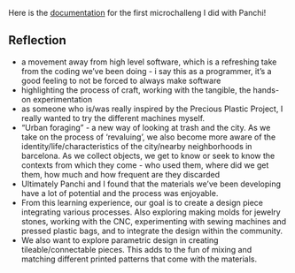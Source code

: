 Here is the [documentation](https://hackmd.io/@kotsengkuba/Bk007Xco6) for the first microchalleng I did with Panchi!

## Reflection

- a movement away from high level software, which is a refreshing take from the coding we’ve been doing - i say this as a programmer, it’s a good feeling to not be forced to always make software
- highlighting the process of craft, working with the tangible, the hands-on  experimentation
- as someone who is/was really inspired by the Precious Plastic Project, I really wanted to try the different machines myself.
- “Urban foraging” - a new way of looking at trash and the city. As we take on the process of ‘revaluing’, we also become more aware of the identity/life/characteristics of the city/nearby neighborhoods in barcelona. As we collect objects, we get to know or seek to know the contexts from which they come - who used them, where did we get them, how much and how frequent are they discarded
- Ultimately Panchi and I found that the materials we’ve been developing have a lot of potential and the process was enjoyable.
- From this learning experience, our goal is to create a design piece integrating various processes. Also exploring making molds for jewelry stones, working with the CNC, experimenting with sewing machines and pressed plastic bags, and to integrate the design within the community.
- We also want to explore parametric design in creating tileable/connectable pieces. This adds to the fun of mixing and matching different printed patterns that come with the materials.